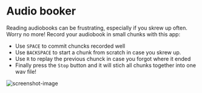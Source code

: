 # Audio booker

Reading audiobooks can be frustrating, especially if you skrew up often. Worry no more! Record your audiobook in small chunks with this app:

 - Use `SPACE` to commit chuncks recorded well
 - Use `BACKSPACE` to start a chunk from scratch in case you skrew up.
 - Use `R` to replay the previous chunck in case you forgot where it ended
 - Finally press the `Stop` button and it will stich all chunks together into one wav file!

![screenshot-image](https://i.ibb.co/NL5145s/Screenshot-audio-booker.png)